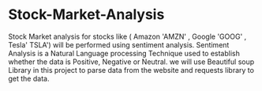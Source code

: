 # Stock-Market-Analysis
Stock Market analysis for stocks like ( Amazon 'AMZN' , Google 'GOOG' , Tesla' TSLA') will be performed using sentiment analysis. Sentiment Analysis is a Natural Language processing Technique used to establish whether the data is Positive, Negative or Neutral. we will use Beautiful soup Library in this project to parse data from the website and requests library to get the data.
